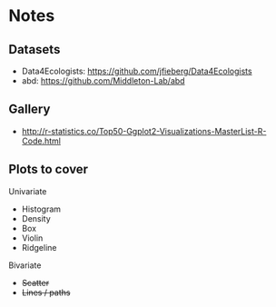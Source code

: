 # Notes

## Datasets

- Data4Ecologists: https://github.com/jfieberg/Data4Ecologists
- abd: https://github.com/Middleton-Lab/abd

## Gallery

- http://r-statistics.co/Top50-Ggplot2-Visualizations-MasterList-R-Code.html

## Plots to cover

Univariate

- Histogram
- Density
- Box
- Violin
- Ridgeline

Bivariate

- ~~Scatter~~
- ~~Lines / paths~~
